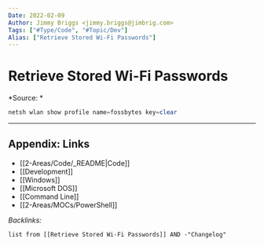 ```yaml
---
Date: 2022-02-09
Author: Jimmy Briggs <jimmy.briggs@jimbrig.com>
Tags: ["#Type/Code", "#Topic/Dev"]
Alias: ["Retrieve Stored Wi-Fi Passwords"]
---
```


# Retrieve Stored Wi-Fi Passwords

*Source: *

```powershell
netsh wlan show profile name=fossbytes key=clear
```

***

## Appendix: Links

- [[2-Areas/Code/_README|Code]]
- [[Development]]
- [[Windows]]
- [[Microsoft DOS]]
- [[Command Line]]
- [[2-Areas/MOCs/PowerShell]]


*Backlinks:*

```dataview
list from [[Retrieve Stored Wi-Fi Passwords]] AND -"Changelog"
```
